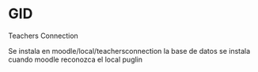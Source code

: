 # GID
Teachers Connection

Se instala en moodle/local/teachersconnection
la base de datos se instala cuando moodle reconozca el local puglin